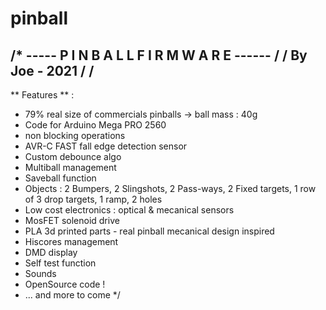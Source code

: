 # pinball
/*
----- P I N B A L L  F I R M W A R E ------
/
/           By Joe - 2021                 /
/
-------------------------------------------

** Features ** :
- 79% real size of commercials pinballs -> ball mass : 40g
- Code for Arduino Mega PRO 2560
- non blocking operations
- AVR-C FAST fall edge detection sensor
- Custom debounce algo
- Multiball management
- Saveball function
- Objects : 2 Bumpers, 2 Slingshots, 2 Pass-ways, 2 Fixed targets, 1 row of 3 drop targets, 1 ramp, 2 holes
- Low cost electronics : optical & mecanical sensors
- MosFET solenoid drive
- PLA 3d printed parts - real pinball mecanical design inspired
- Hiscores management
- DMD display
- Self test function
- Sounds
- OpenSource code !
- ... and more to come
*/
